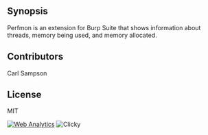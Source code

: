 ## Synopsis

Perfmon is an extension for Burp Suite that shows information about threads, memory being used, and memory allocated.

## Contributors

Carl Sampson

## License

MIT

[![Web Analytics](https://static.getclicky.com/media/links/badge.gif)](http://clicky.com/100632801) 
![Clicky](https://in.getclicky.com/100632801ns.gif)

